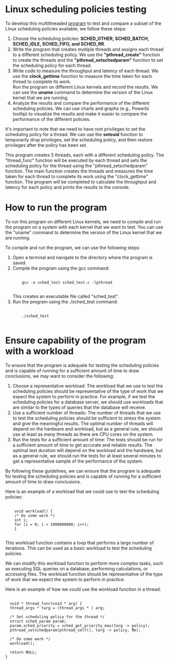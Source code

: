 # Linux scheduling policies testing
To develop this multithreaded <a href="https://github.com/hamed-yazdi/Linux-CPU-Benchmarking/blob/main/benchmark.c">program</a> to test and compare a subset of the Linux scheduling policies available, we follow these steps:

<ol>
  <li>Choose the scheduling policies: <b>SCHED_OTHER, SCHED_BATCH, SCHED_IDLE, SCHED_FIFO, and SCHED_RR</b>.</li>
  <li>Write the program that creates multiple threads and assigns each thread to a different scheduling policy. We use the <b>"pthread_create"</b> function to create the threads and the <b>"pthread_setschedparam"</b> function to set the scheduling policy for each thread.
</li>
  <li>Write code to measure the throughput and latency of each thread. We use the <b>clock_gettime</b> function to measure the time taken for each thread to complete its work.
</li>Run the program on different Linux kernels and record the results. We can use the <b>uname</b> command to determine the version of the Linux kernel that we are running.</li>
 
<li>Analyze the results and compare the performance of the different scheduling policies. We can use charts and graphs (e.g., Powerbi tooltip) to visualize the results and make it easier to compare the performance of the different policies.</li>
  
</ol>

It's important to note that we need to have root privileges to set the scheduling policy for a thread. We can use the <b>seteuid</b> function to temporarily drop privileges, set the scheduling policy, and then restore privileges after the policy has been set.

This program creates 5 threads, each with a different scheduling policy. The "thread_func" function will be executed by each thread and sets the scheduling policy for the thread using the "pthread_setschedparam" function. The main function creates the threads and measures the time taken for each thread to complete its work using the "clock_gettime" function. The program will be completed to calculate the throughput and latency for each policy and prints the results to the console.
 
# How to run the program
To run this program on different Linux kernels, we need to compile and run the program on a system with each kernel that we want to test. You can use the "uname" command to determine the version of the Linux kernel that we are running.
 
 
To compile and run the program, we can use the following steps:
<ol> 
  <li>Open a terminal and navigate to the directory where the program is saved.</li>
  <li>Compile the program using the gcc command:  <pre>
  <code>
    gcc -o sched_test sched_test.c -lpthread
  </code>
</pre>
  This creates an executable file called "sched_test".
  </li>
  <li> Run the program using the ./sched_test command: </li>
  <pre>
  <code>
    ./sched_test
  </code>
</pre>

</ol>


# Ensure capability of the program with a workload
To ensure that the program is adequate for testing the scheduling policies and is capable of running for a sufficient amount of time to draw conclusions, we may want to consider the following:
<ol> 
  <li> Choose a representative workload: The workload that we use to test the scheduling policies should be representative of the type of work that we expect the system to perform in practice. For example, if we test the scheduling policies for a database server, we should use workloads that are similar to the types of queries that the database will receive.  </li>
 
<li>  Use a sufficient number of threads: The number of threads that we use to test the scheduling policies should be sufficient to stress the system and give the meaningful results. The optimal number of threads will depend on the hardware and workload, but as a general rule, we should use at least as many threads as there are CPU cores on the system. </li> 
 
<li>  Run the tests for a sufficient amount of time: The tests should be run for a sufficient amount of time to get accurate and reliable results. The optimal test duration will depend on the workload and the hardware, but as a general rule, we should run the tests for at least several minutes to get a representative sample of the performance of the system. </li> 
 </ol> 
 
By following these guidelines, we can ensure that the program is adequate for testing the scheduling policies and is capable of running for a sufficient amount of time to draw conclusions.
 
Here is an example of a workload that we could use to test the scheduling policies:
 
<pre>
  <code>
    void workload() {
    /* Do some work */
    int i;
    for (i = 0; i < 1000000000; i++);
    }
  </code>
</pre>


 
This workload function contains a loop that performs a large number of iterations. This can be used as a basic workload to test the scheduling policies.
 
We can modify this workload function to perform more complex tasks, such as executing SQL queries on a database, performing calculations, or accessing files. The workload function should be representative of the type of work that we expect the system to perform in practice.
 
Here is an example of how we could use the workload function in a thread:


<pre>
  <code>
  void * thread_func(void * arg) {
  thread_args * targ = (thread_args * ) arg;

  /* Set scheduling policy for the thread */
  struct sched_param param;
  param.sched_priority = sched_get_priority_max(targ -> policy);
  pthread_setschedparam(pthread_self(), targ -> policy, ¶m);

  /* Do some work */
  workload();

  return NULL;
}
  </code>
</pre>



 
